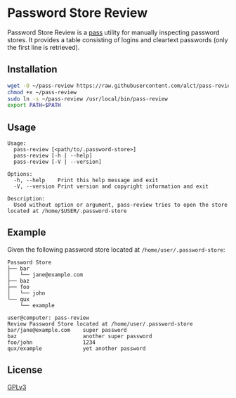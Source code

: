 # Password Store Review

Password Store Review is a [pass](https://www.passwordstore.org/) utility for manually inspecting password stores. It provides a table consisting of logins and cleartext passwords (only the first line is retrieved).

## Installation

```bash
wget -O ~/pass-review https://raw.githubusercontent.com/alct/pass-review/master/pass-review
chmod +x ~/pass-review
sudo ln -s ~/pass-review /usr/local/bin/pass-review
export PATH=$PATH
```

## Usage

```
Usage:
  pass-review [<path/to/.password-store>]
  pass-review [-h | --help]
  pass-review [-V | --version]

Options:
  -h, --help    Print this help message and exit
  -V, --version Print version and copyright information and exit

Description:
  Used without option or argument, pass-review tries to open the store located at /home/$USER/.password-store
```

## Example

Given the following password store located at `/home/user/.password-store`:

```
Password Store
├── bar
│   └── jane@example.com
├── baz
├── foo
│   └── john
└── qux
    └── example
```

```
user@computer: pass-review
Review Password Store located at /home/user/.password-store
bar/jane@example.com    super password
baz                     another super password
foo/john                1234
qux/example             yet another password
```

## License

[GPLv3](LICENSE)
